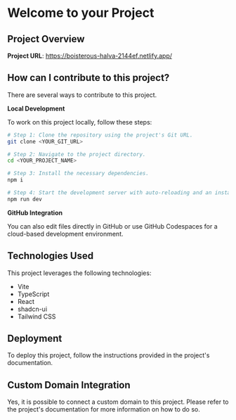 # Welcome to your Project

## Project Overview

**Project URL**: https://boisterous-halva-2144ef.netlify.app/

## How can I contribute to this project?

There are several ways to contribute to this project.

**Local Development**

To work on this project locally, follow these steps:

```sh
# Step 1: Clone the repository using the project's Git URL.
git clone <YOUR_GIT_URL>

# Step 2: Navigate to the project directory.
cd <YOUR_PROJECT_NAME>

# Step 3: Install the necessary dependencies.
npm i

# Step 4: Start the development server with auto-reloading and an instant preview.
npm run dev
```

**GitHub Integration**

You can also edit files directly in GitHub or use GitHub Codespaces for a cloud-based development environment.

## Technologies Used

This project leverages the following technologies:

- Vite
- TypeScript
- React
- shadcn-ui
- Tailwind CSS

## Deployment

To deploy this project, follow the instructions provided in the project's documentation.

## Custom Domain Integration

Yes, it is possible to connect a custom domain to this project. Please refer to the project's documentation for more information on how to do so.
